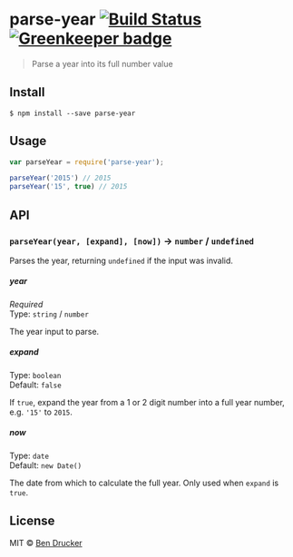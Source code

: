 # parse-year [![Build Status](https://travis-ci.org/bendrucker/parse-year.svg?branch=master)](https://travis-ci.org/bendrucker/parse-year) [![Greenkeeper badge](https://badges.greenkeeper.io/bendrucker/parse-year.svg)](https://greenkeeper.io/)

> Parse a year into its full number value

## Install

```
$ npm install --save parse-year
```


## Usage

```js
var parseYear = require('parse-year');

parseYear('2015') // 2015
parseYear('15', true) // 2015
```

## API

### `parseYear(year, [expand], [now])` -> `number` / `undefined`

Parses the year, returning `undefined` if the input was invalid.

##### year

*Required*  
Type: `string` / `number`

The year input to parse.

##### expand

Type: `boolean`  
Default: `false`

If `true`, expand the year from a 1 or 2 digit number into a full year number, e.g. `'15'` to `2015`.

##### now

Type: `date`  
Default: `new Date()`

The date from which to calculate the full year. Only used when `expand` is `true`.

## License

MIT © [Ben Drucker](http://bendrucker.me)
